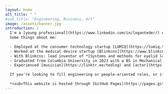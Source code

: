 ```yaml
---
layout: home
alt_title: " "
#sub_title: "Engineering, Business, Art"
image: /assets/banner.jpg
introduction: |
  I'm a [young professional](https://www.linkedin.com/in/loganteder/) experienced primarily in software engineering.
  Some things about me:
  
  - Employed at the consumer technology startup [LUMIQ](https://lumiq.tech/) (Charleston, SC) since April 2024 as an engineer, involving GIS and manufacturing.
  - Worked at the medical device startup [Blinkcns](https://www.blinkcns.com/) (also Charleston) for five years in various roles involving full-stack software engineering, data analysis, hardware deployment, clinical research, management, and design.
  - With Blinkcns: lead inventor of *[Systems and methods for eyelid localization](https://patents.google.com/patent/WO2022251703A2/en)* and *[Systems and methods for determining eye closure status](https://patents.google.com/patent/WO2023154899A1/en)*, inventor of *[A blink reflex monitoring device ](https://patents.google.com/patent/WO2022261316A1/en)*, and lead author of *[BlinkResNet: Cost-Effective Eyelid Localization For Use In A Blink Reflexometer](https://www.worldscientific.com/doi/10.4015/S1016237224500443)*.
  - Graduated from Columbia University in 2023 with a BS in Mechanical Engineering.
  - Experienced [musician](https://linktr.ee/tedlog) and [actor](https://charlestonstage.com/helium-cast-2018) with a bit of formal training in each.
  
  If you're looking to fill engineering or people-oriented roles, or if you'd like to collaborate on a project, I'd love to hear from you. I'm a quick learner who's always up for a new challenge!
  
  *<sub>This website is hosted through [GitHub Pages](https://pages.github.com/), source available [here](https://github.com/LTeder/lteder.github.io).</sub>*
---
```


